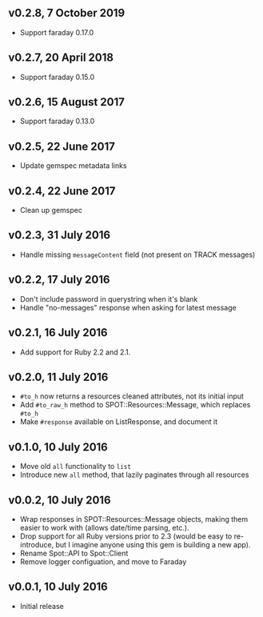 ## v0.2.8, 7 October 2019

- Support faraday 0.17.0

## v0.2.7, 20 April 2018

- Support faraday 0.15.0

## v0.2.6, 15 August 2017

- Support faraday 0.13.0

## v0.2.5, 22 June 2017

- Update gemspec metadata links

## v0.2.4, 22 June 2017

- Clean up gemspec

## v0.2.3, 31 July 2016

- Handle missing `messageContent` field (not present on TRACK messages)

## v0.2.2, 17 July 2016

- Don't include password in querystring when it's blank
- Handle "no-messages" response when asking for latest message

## v0.2.1, 16 July 2016

- Add support for Ruby 2.2 and 2.1.

## v0.2.0, 11 July 2016

- `#to_h` now returns a resources cleaned attributes, not its initial input
- Add `#to_raw_h` method to SPOT::Resources::Message, which replaces `#to_h`
- Make `#response` available on ListResponse, and document it

## v0.1.0, 10 July 2016

- Move old `all` functionality to `list`
- Introduce new `all` method, that lazily paginates through all resources

## v0.0.2, 10 July 2016

- Wrap responses in SPOT::Resources::Message objects, making them easier to work
  with (allows date/time parsing, etc.).
- Drop support for all Ruby versions prior to 2.3 (would be easy to
  re-introduce, but I imagine anyone using this gem is building a new app).
- Rename Spot::API to Spot::Client
- Remove logger configuation, and move to Faraday

## v0.0.1, 10 July 2016

- Initial release
